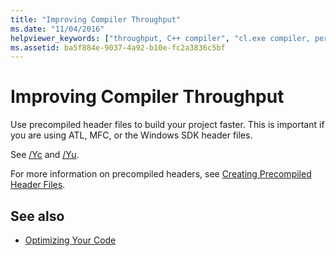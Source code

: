 ```yaml
---
title: "Improving Compiler Throughput"
ms.date: "11/04/2016"
helpviewer_keywords: ["throughput, C++ compiler", "cl.exe compiler, performance", "performance, compiler", "cl.exe compiler, throughput"]
ms.assetid: ba5f884e-9037-4a92-b10e-fc2a3836c5bf
---
```

# Improving Compiler Throughput

Use precompiled header files to build your project faster. This is important if you are using ATL, MFC, or the Windows SDK header files.

See [/Yc](../../build/reference/yc-create-precompiled-header-file.md) and [/Yu](../../build/reference/yu-use-precompiled-header-file.md).

For more information on precompiled headers, see [Creating Precompiled Header Files](../../build/reference/creating-precompiled-header-files.md).

## See also

- [Optimizing Your Code](../../build/reference/optimizing-your-code.md)

